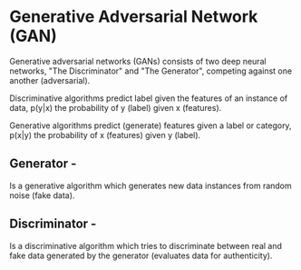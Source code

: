 # Generative Adversarial Network (GAN)
Generative adversarial networks (GANs) consists of two deep neural networks,
"The Discriminator" and "The Generator", competing against one another (adversarial).

Discriminative algorithms predict label given the features of an instance of data, 
p(y|x) the probability of y (label) given x (features).

Generative algorithms predict (generate) features given a label or category, 
p(x|y)  the probability of x (features) given y (label).

## Generator - 
Is a generative algorithm which generates new data instances from random noise (fake data).

## Discriminator -
Is a discriminative algorithm which tries to discriminate between real and fake data generated by the generator (evaluates data for authenticity).
